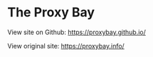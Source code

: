 # The Proxy Bay

View site on Github: https://proxybay.github.io/

View original site: https://proxybay.info/

